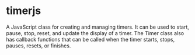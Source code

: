 # timerjs
A JavaScript class for creating and managing timers. It can be used to start, pause, stop, reset, and update the display of a timer. The Timer class also has callback functions that can be called when the timer starts, stops, pauses, resets, or finishes.
